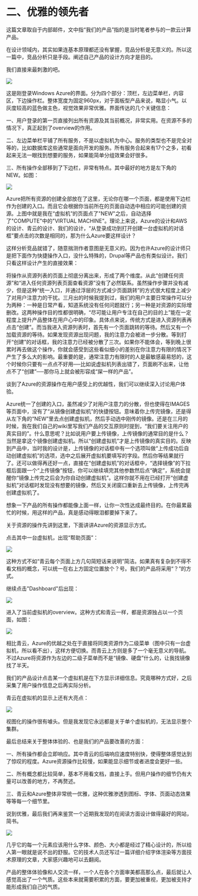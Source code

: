 # 二、优雅的领先者

这篇文章取自于内部邮件，文中指“我们的产品”指的是当时笔者参与的一款云计算产品。

在设计领域内，其实如果连基本原理都还没有掌握，竞品分析是无意义的。所以这一篇中，竞品分析只是手段。阐述自己产品的设计方向才是目的。

我们直接来最刺激的吧。

![](images/image01860.jpeg)

这是刚登录Windows Azure的界面。分为四个部分：顶栏，左边菜单栏，内容区，下边操作栏。整体宽度为固定960px，对于面板型产品来说，略显小气。以灰度较高的蓝色做主色，视觉效果非常优雅。界面传达的几个关键信息：

一、用户登录的第一页直接列出所有资源及其当前概况，非常实用。在资源不多的情况下，真正起到了overview的作用。

二、左边菜单栏平铺了所有服务，不是以虚拟机为中心。服务的类型也不是完全对等的，比如数据库这些通常是面向开发的服务。所有服务合起来有17个之多，初看起来无法一眼找到想要的服务，如果能简单分组效果会好很多。

三、所有操作全部移到了下边栏，非常有特点。其中最好的地方是左下角的NEW。如图：

![](images/image01861.jpeg)

Azure把所有资源的创建全部放在了这里，无论你在哪一个页面，都是使用下边栏作为创建的入口。而且它会根据你当前所在的页面自动选中相应的可能创建的资源。上图中就是我在“虚拟机”的页面点了"NEW"之后，自动选择了"COMPUTE"中的"VIRTUAL MACHINE"。理论上来说，Azure的设计和AWS的设计、青云的设计、我们的设计，“从登录成功到打开创建一台虚拟机的对话框”要点击的次数是相同的，那为什么Azure要这样设计？

这样分析竞品就错了，随意揣测作者意图是无意义的。因为也许Azure的设计师只是把下面作为快捷操作入口，没什么特殊的，Drupal等产品也有类似设计。我们只看这样设计产生的直接效果：

将操作从资源列表的页面上彻底分离出来，形成了两个维度。从此“创建任何资源”和“进入任何资源列表页面查看资源”没有了必然联系。虽然操作步骤并没有减少，但是这种“统一入口，并通过浮层的方式减少页面跳转”的方式很大程度上减少了对用户注意力的干扰。三月出的时候我提到过，我们的用户主要日常操作可以分为两种：一种是日常产看，知道系统没有任何问题就行；另一种是对资源的实际增删改。这两种操作目的性都很明确，“尽可能让用户专注在自己的目的上”能在一定程度上提升产品整体在用户心中的印象。具体点来说，传统方式是进入资源列表再点击“创建”。而当我进入资源列表时，首先有一个页面跳转的等待。然后又有一个加载资源的等待。如果发现资源出现问题，我的注意力会被进一步分散。等到打开“创建”的对话框，我的注意力已经被分散了三次。如果你不能体会，等到晚上很累时再去做这个操作，你就会感受到这些看似细小的差别在你注意力有限的情况下产生了多么大的影响。最重要的是，通常注意力有限时的人是最敏感最易怒的，这个时候你只要有一点点不好用──比如说虚拟机列表出错了，页面刷不出来，让他点不了“创建”──那你马上就会被形容成“屎一样的产品”。

谈到了Azure的资源操作在用户感受上的优越性，我们可以继续深入讨论用户体验。

Azure统一了创建的入口，虽然减少了对用户注意力的分散，但也使得在IMAGES等页面中，没有了“从镜像创建虚拟机”的快捷按钮。意味着你上传完镜像，还是得从左下角的“NEW”里去点创建虚拟机，然后手动选中刚传的镜像。还是在三月的时候，我在我们自己的wiki里写我们产品的交互原则时提到，“我们要关注用户的真实目的”。什么意思呢？比如说用户要上传镜像，上传镜像的通常目的是什么？当然是拿这个镜像创建虚拟机。所以“创建虚拟机”才是上传镜像的真实目的。反映到产品中，当时我的设计是，上传镜像的对话框中有一个选项叫做“上传成功后自动创建虚拟机”的选项，选中之后展开虚拟机要填写的字段。然后你等结果就行了。还可以做得再还好一点，直接在“创建虚拟机”的对话框中，“选择镜像”的下拉框后面跟一个“上传镜像”按钮，你可以继续填完其他参数然后点“确定”，系统会提醒你“镜像上传完之后会为你自动创建虚拟机”。这样你就不用在已经打开“创建虚拟机”对话框时发现没有想要的镜像，然后又关闭窗口重新去上传镜像，上传完再创建虚拟机了。

想象一下产品的所有操作都能像上面一样，让你一次性达成最终目的。在你最累最忙的时候，用这样的产品，真是感动得眼泪都要掉下来了。

关于资源的操作先讲到这里，下面讲讲Azure的资源显示方式。

点击其中一台虚拟机，出现“帮助页面”：

![](images/image01862.jpeg)

这种方式不如“青云每个页面上方几句简短话来说明”简洁。如果真有复杂到不得不看文档的概念，可以统一在右上方固定位置放个？号。我们的产品将采用“？”的方式。

继续点击"Dashboard"后出现：

![](images/image01863.jpeg)

进入了当前虚拟机的overview。这种方式和青云一样，都是资源独占以一个页面，如图：

![](images/image01864.jpeg)

相比青云，Azure的优越之处在于直接将同类资源作为二级菜单（图中只有一台虚拟机，所以看不出），这样方便切换。而青云上方则是多了一个毫无意义的导航。不过Azure将资源作为左边的二级子菜单而不是“镜像、硬盘”什么的，让我找镜像找了半天。

我们的产品设计点击某一个虚拟机是在下方显示详细信息。究竟哪种方式好，之后采集了用户操作信息之后再实际分析。

青云在虚拟机的显示上还有大亮点：

![](images/image01865.jpeg)

视图化的操作很有噱头。但是我发现它永远都是关于单个虚拟机的，无法显示整个集群。

最后总结来关于整体体验的、也是我们的产品要改善的方面：

一、所有操作都会立即响应。其中青云的后端响应速度特别快，使得整体感觉达到了惊叹的程度。Azure资源操作比较慢，如果能显示细节或者进度会更好一些。

二、所有概念都比较简单，基本不用看文档，直接上手。但用户操作的细节仍有大量可以改善的地方，不再赘述。

三、青云和Azure整体非常统一优雅，这种优雅渗透到图标、字体、页面动态效果等等每一个细节里。

说到优雅，最后我们再来鉴赏一个近期我发现的在阅读方面设计做得最好的网站，简书。

![](images/image01866.jpeg)

几乎它的每一个元素应该用什么字体、颜色、大小都是经过了精心设计的，所以给人第一眼就是说不出的舒服。它的技术人员还写过一篇详细介绍字体渲染等方面技术原理的文章，大家感兴趣地可以去翻阅。

产品的整体体验像和人交流一样，一个人在各个方面审美都高那么点，最后就让人感觉高出了一个气质。这些本来就需要积累的方面，要更加被重视，更加被支持才能形成我们自己的气质。
